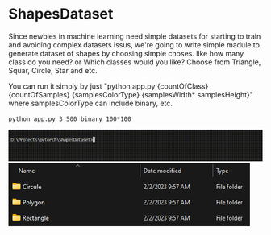 # ShapesDataset

Since newbies in machine learning need simple datasets for starting to train and avoiding complex datasets issus, we're going to write simple madule to generate dataset of shapes by choosing simple choses. like how many class do you need? or Which classes would you like? Choose from Triangle, Squar, Circle, Star and etc.


You can run it simply by just "python app.py {countOfClass} {countOfSamples} {samplesColorType} {samplesWidth* samplesHeight}" where samplesColorType can include binary, etc.
```
python app.py 3 500 binary 100*100 
```
![My_Image](IMG/createDataSetClasses.gif)
![My_Image](IMG/dataSetClasses.png)
